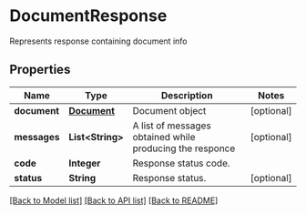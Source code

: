 ﻿
# DocumentResponse
Represents response containing document info

## Properties
Name | Type | Description | Notes
------------ | ------------- | ------------- | -------------
**document** | [**Document**](Document.md) | Document object | [optional]
**messages** | **List&lt;String&gt;** | A list of messages obtained while producing the responce | [optional]
**code** | **Integer** | Response status code. | 
**status** | **String** | Response status. | [optional]


[[Back to Model list]](../README.md#documentation-for-models) [[Back to API list]](../README.md#documentation-for-api-endpoints) [[Back to README]](../README.md)


